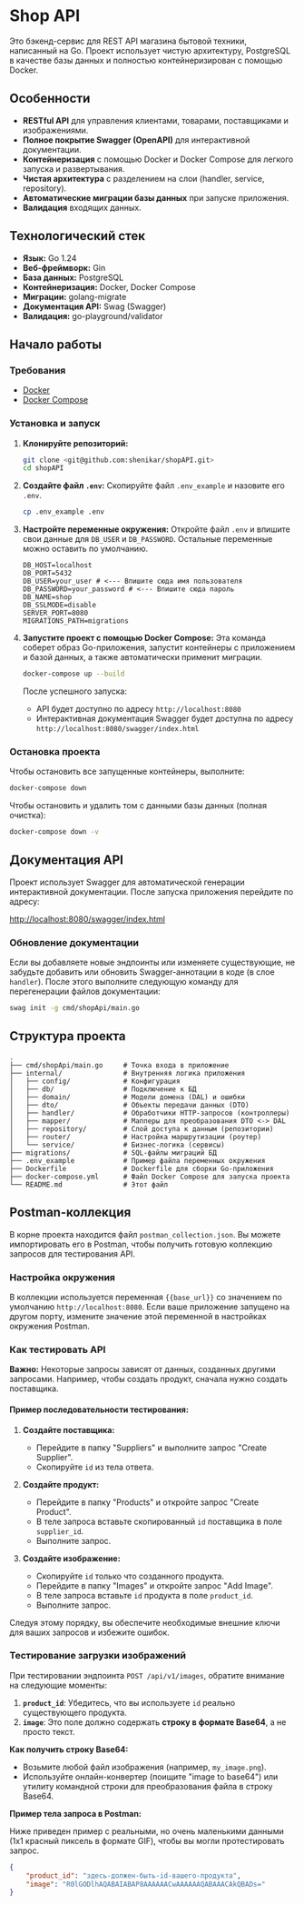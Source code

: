 # Shop API

Это бэкенд-сервис для REST API магазина бытовой техники, написанный на Go. Проект использует чистую архитектуру, PostgreSQL в качестве базы данных и полностью контейнеризирован с помощью Docker.

## Особенности

- **RESTful API** для управления клиентами, товарами, поставщиками и изображениями.
- **Полное покрытие Swagger (OpenAPI)** для интерактивной документации.
- **Контейнеризация** с помощью Docker и Docker Compose для легкого запуска и развертывания.
- **Чистая архитектура** с разделением на слои (handler, service, repository).
- **Автоматические миграции базы данных** при запуске приложения.
- **Валидация** входящих данных.

## Технологический стек

- **Язык:** Go 1.24
- **Веб-фреймворк:** Gin
- **База данных:** PostgreSQL
- **Контейнеризация:** Docker, Docker Compose
- **Миграции:** golang-migrate
- **Документация API:** Swag (Swagger)
- **Валидация:** go-playground/validator

## Начало работы

### Требования

- [Docker](https://www.docker.com/get-started)
- [Docker Compose](https://docs.docker.com/compose/install/)

### Установка и запуск

1.  **Клонируйте репозиторий:**
    ```bash
    git clone <git@github.com:shenikar/shopAPI.git>
    cd shopAPI
    ```

2.  **Создайте файл `.env`:**
    Скопируйте файл `.env_example` и назовите его `.env`.
    ```bash
    cp .env_example .env
    ```

3.  **Настройте переменные окружения:**
    Откройте файл `.env` и впишите свои данные для `DB_USER` и `DB_PASSWORD`. Остальные переменные можно оставить по умолчанию.
    ```env
    DB_HOST=localhost
    DB_PORT=5432
    DB_USER=your_user # <--- Впишите сюда имя пользователя
    DB_PASSWORD=your_password # <--- Впишите сюда пароль
    DB_NAME=shop
    DB_SSLMODE=disable
    SERVER_PORT=8080
    MIGRATIONS_PATH=migrations
    ```

4.  **Запустите проект с помощью Docker Compose:**
    Эта команда соберет образ Go-приложения, запустит контейнеры с приложением и базой данных, а также автоматически применит миграции.
    ```bash
    docker-compose up --build
    ```

    После успешного запуска:
    - API будет доступно по адресу `http://localhost:8080`
    - Интерактивная документация Swagger будет доступна по адресу `http://localhost:8080/swagger/index.html`

### Остановка проекта

Чтобы остановить все запущенные контейнеры, выполните:
```bash
docker-compose down
```

Чтобы остановить и удалить том с данными базы данных (полная очистка):
```bash
docker-compose down -v
```

## Документация API

Проект использует Swagger для автоматической генерации интерактивной документации. После запуска приложения перейдите по адресу:

[http://localhost:8080/swagger/index.html](http://localhost:8080/swagger/index.html)

### Обновление документации

Если вы добавляете новые эндпоинты или изменяете существующие, не забудьте добавить или обновить Swagger-аннотации в коде (в слое `handler`). После этого выполните следующую команду для перегенерации файлов документации:

```bash
swag init -g cmd/shopApi/main.go
```

## Структура проекта

```
.
├── cmd/shopApi/main.go     # Точка входа в приложение
├── internal/               # Внутренняя логика приложения
│   ├── config/             # Конфигурация
│   ├── db/                 # Подключение к БД
│   ├── domain/             # Модели домена (DAL) и ошибки
│   ├── dto/                # Объекты передачи данных (DTO)
│   ├── handler/            # Обработчики HTTP-запросов (контроллеры)
│   ├── mapper/             # Мапперы для преобразования DTO <-> DAL
│   ├── repository/         # Слой доступа к данным (репозитории)
│   ├── router/             # Настройка маршрутизации (роутер)
│   └── service/            # Бизнес-логика (сервисы)
├── migrations/             # SQL-файлы миграций БД
├── .env_example            # Пример файла переменных окружения
├── Dockerfile              # Dockerfile для сборки Go-приложения
├── docker-compose.yml      # Файл Docker Compose для запуска проекта
└── README.md               # Этот файл

```

## Postman-коллекция

В корне проекта находится файл `postman_collection.json`. Вы можете импортировать его в Postman, чтобы получить готовую коллекцию запросов для тестирования API.

### Настройка окружения

В коллекции используется переменная `{{base_url}}` со значением по умолчанию `http://localhost:8080`. Если ваше приложение запущено на другом порту, измените значение этой переменной в настройках окружения Postman.

### Как тестировать API

**Важно:** Некоторые запросы зависят от данных, созданных другими запросами. Например, чтобы создать продукт, сначала нужно создать поставщика.

#### Пример последовательности тестирования:

1.  **Создайте поставщика:**
    *   Перейдите в папку "Suppliers" и выполните запрос "Create Supplier".
    *   Скопируйте `id` из тела ответа.

2.  **Создайте продукт:**
    *   Перейдите в папку "Products" и откройте запрос "Create Product".
    *   В теле запроса вставьте скопированный `id` поставщика в поле `supplier_id`.
    *   Выполните запрос.

3.  **Создайте изображение:**
    *   Скопируйте `id` только что созданного продукта.
    *   Перейдите в папку "Images" и откройте запрос "Add Image".
    *   В теле запроса вставьте `id` продукта в поле `product_id`.
    *   Выполните запрос.

Следуя этому порядку, вы обеспечите необходимые внешние ключи для ваших запросов и избежите ошибок.

### Тестирование загрузки изображений

При тестировании эндпоинта `POST /api/v1/images`, обратите внимание на следующие моменты:

1.  **`product_id`**: Убедитесь, что вы используете `id` реально существующего продукта.
2.  **`image`**: Это поле должно содержать **строку в формате Base64**, а не просто текст.

**Как получить строку Base64:**

*   Возьмите любой файл изображения (например, `my_image.png`).
*   Используйте онлайн-конвертер (поищите "image to base64") или утилиту командной строки для преобразования файла в строку Base64.

**Пример тела запроса в Postman:**

Ниже приведен пример с реальными, но очень маленькими данными (1x1 красный пиксель в формате GIF), чтобы вы могли протестировать запрос.

```json
{
    "product_id": "здесь-должен-быть-id-вашего-продукта",
    "image": "R0lGODlhAQABAIABAP8AAAAAACwAAAAAAQABAAACAkQBADs="
}
```
